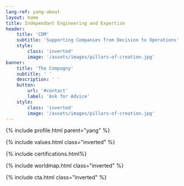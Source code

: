 ```yaml
---
lang-ref: yang-about
layout: home
title: Independant Engineering and Expertise
header:
    title: 'CDM'
    subtitle: 'Supporting Companies from Decision to Operations'
    style:
        class: 'inverted'
        image: '/assets/images/pillars-of-creation.jpg'
banner:
    title: 'The Compagny'
    subtitle: ' '
    description: ' '
    button:
        url: '#contact'
        label: 'Ask for Advice'
    style:
        class: 'inverted'
        image: '/assets/images/pillars-of-creation.jpg'
---
```


{% include profile.html parent="yang" %}

{% include values.html class="inverted" %}

{% include certifications.html%}

{% include worldmap.html class="inverted" %}

{% include cta.html class="inverted" %}
